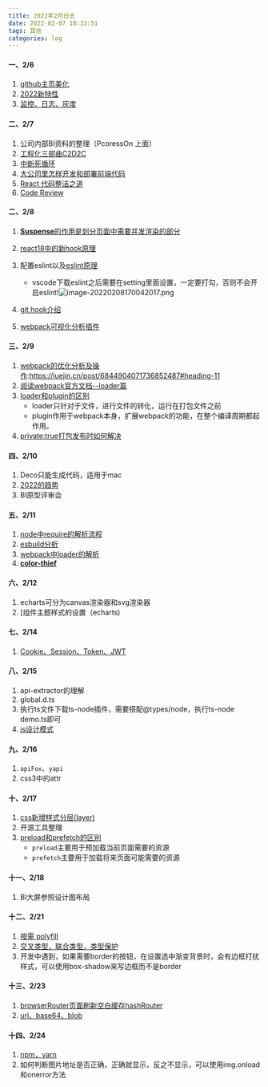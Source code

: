 ```yaml
---
title: 2022年2月日志
date: 2022-02-07 18:33:51
tags: 其他
categories: log
---
```


#### 一、2/6

1. [github主页美化](https://zhuanlan.zhihu.com/p/454597068)
2. [2022新特性](https://mp.weixin.qq.com/s/1owQiYcHoW64q793r03JTQ)
3. [监控、日志、灰度](https://mp.weixin.qq.com/s/f3Dy02F6GAI1TgKxCIeNeQ)

#### 二、2/7

1. 公司内部BI资料的整理（PcoressOn 上面）
2. [工程化三部曲C2D2C](https://mp.weixin.qq.com/s/HXUslw16HNtNVwAmXHky3g)
3. [中断死循环](https://zhuanlan.zhihu.com/p/424851764)
4. [大公司里怎样开发和部署前端代码](https://www.zhihu.com/question/20790576/answer/32602154)
5. [React 代码整洁之道](https://github.com/ascoders/weekly/blob/master/%E5%89%8D%E6%B2%BF%E6%8A%80%E6%9C%AF/34.%E7%B2%BE%E8%AF%BB%E3%80%8AReact%20%E4%BB%A3%E7%A0%81%E6%95%B4%E6%B4%81%E4%B9%8B%E9%81%93%E3%80%8B.md)
6. [Code Review](https://www.processon.com/mindmap/6200ed45f346fb4e338df5af)

#### 二、2/8

1. [**Suspense**的作用是划分页面中需要并发渲染的部分](https://mp.weixin.qq.com/s/6hk6AWuj2AVFSf7CPXiHSA)

2. [react18中的新hook原理](https://blog.csdn.net/weixin_43294560/article/details/121428955)

3. 配置eslint以及[eslint原理](https://zhuanlan.zhihu.com/p/404677113)

   - vscode下载eslint之后需要在setting里面设置，一定要打勾，否则不会开启eslint!![image-20220208170042017.png](https://s2.loli.net/2022/02/09/y8tDKhWAPS4sq5L.png)

4. [git hook介绍](https://www.cnblogs.com/jiaoshou/p/12222665.html)

5. [webpack可视化分析插件](https://juejin.cn/post/6844904056985485320#heading-4)

#### 三、2/9

1. [webpack的优化分析及操作](https://www.processon.com/view/link/62032965e401fd5d514bb560):https://juejin.cn/post/6844904071736852487#heading-11
2. [阅读webpack官方文档--loader篇](https://webpack.docschina.org/concepts/module-resolution/)
3. [loader和plugin的区别](https://blog.csdn.net/jiang7701037/article/details/98887179)
   - loader只针对于文件，进行文件的转化，运行在打包文件之前
   - plugin作用于webpack本身，扩展webpack的功能，在整个编译周期都起作用。
4. [private:true打包发布时如何解决](https://zhuanlan.zhihu.com/p/372889162)

#### 四、2/10

1. Deco只能生成代码，适用于mac
2. [2022的趋势](https://mp.weixin.qq.com/s/Ellkectzfw84GYJ2a_y43Q)
3. BI原型评审会

#### 五、2/11

1. [node中require的解析流程](https://mp.weixin.qq.com/s/yvwwjXMjmacJGofe80VBlw)
2. [esbuild分析](https://zhuanlan.zhihu.com/p/379164359)
3. [webpack中loader的解析](https://mp.weixin.qq.com/s?__biz=MzI2MjcxNTQ0Nw==&mid=2247494307&idx=1&sn=cdeb4085693db5f1c314a0eb3b9e3485&scene=21#wechat_redirect)
4. **[ color-thief](https://github.com/lokesh/color-thief)**

#### 六、2/12

1. echarts可分为canvas渲染器和svg渲染器
2. [组件主题样式的设置（echarts)

#### 七、2/14

1. [Cookie、Session、Token、JWT](https://juejin.cn/post/6844904034181070861#heading-18)

#### 八、2/15

1. api-extractor的理解
2. global.d.ts
3. 执行ts文件下载ts-node插件，需要搭配@types/node，执行ts-node demo.ts即可
4. [js设计模式](https://hpdvcnjj93.feishu.cn/mindnotes/bmncn0P5jblNNYsDTkjEP4lvcLg)

#### 九、2/16

1. `apiFox`、`yapi`
2. css3中的attr

#### 十、2/17

1. [css新增样式分层(layer)](https://mp.weixin.qq.com/s/pBOALt5kFOlHUWVbtMJS4g)
2. 开源工具整理
3. [preload和prefetch的区别](https://blog.csdn.net/luofeng457/article/details/88409903)
   - `preload`主要用于预加载当前页面需要的资源
   - `prefetch`主要用于加载将来页面可能需要的资源

#### 十一、2/18

1. BI大屏参照设计图布局

#### 十二、2/21

1. [按需 polyfill](https://mp.weixin.qq.com/s/DTnNv6R-WHHfWwLkyRzPqA)
1. [交叉类型，联合类型，类型保护](https://blog.csdn.net/wanggang514260663/article/details/120071665?spm=1001.2101.3001.6650.1&utm_medium=distribute.pc_relevant.none-task-blog-2%7Edefault%7ECTRLIST%7ERate-1.pc_relevant_default&depth_1-utm_source=distribute.pc_relevant.none-task-blog-2%7Edefault%7ECTRLIST%7ERate-1.pc_relevant_default&utm_relevant_index=1)
1. 开发中遇到，如果需要border的按钮，在设置选中渐变背景时，会有边框打扰样式，可以使用box-shadow来写边框而不是border

#### 十三、2/23

1. [browserRouter页面刷新空白缓存hashRouter](https://www.thinktxt.com/react/2017/02/26/react-router-browserHistory-refresh-404-solution.html)
2. [url、base64、blob](https://blog.csdn.net/fesfsefgs/article/details/109553759?utm_term=base64%E8%BD%ACurljs&utm_medium=distribute.pc_aggpage_search_result.none-task-blog-2~all~sobaiduweb~default-5-109553759&spm=3001.4430)

#### 十四、2/24

1. [npm，yarn](https://juejin.cn/post/7060844948316225572)
2. 如何判断图片地址是否正确，正确就显示，反之不显示，可以使用img.onload和onerror方法